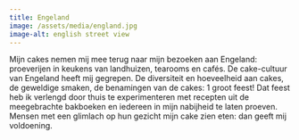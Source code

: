 ```yaml
---
title: Engeland
image: /assets/media/england.jpg
image-alt: english street view
---
```

Mijn cakes nemen mij mee terug naar mijn bezoeken aan Engeland: proeverijen in keukens van landhuizen, tearooms en cafés. De cake-cultuur van Engeland heeft mij gegrepen. De diversiteit en hoeveelheid aan cakes, de geweldige smaken, de benamingen van de cakes: 1 groot feest! Dat feest heb ik verlengd door thuis te experimenteren met recepten uit de meegebrachte bakboeken en iedereen in mijn nabijheid te laten proeven. Mensen met een glimlach op hun gezicht mijn cake zien eten: dan geeft mij voldoening.
